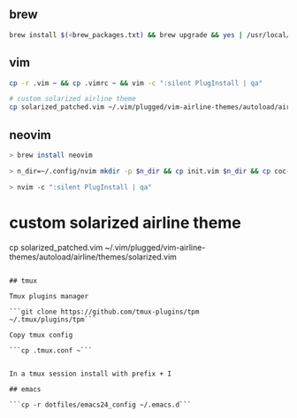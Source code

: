 ## brew

```bash
brew install $(<brew_packages.txt) && brew upgrade && yes | /usr/local/opt/fzf/install
```

## vim

```bash
cp -r .vim ~ && cp .vimrc ~ && vim -c ":silent PlugInstall | qa"

# custom solarized airline theme
cp solarized_patched.vim ~/.vim/plugged/vim-airline-themes/autoload/airline/themes/solarized.vim
```

## neovim

```bash
> brew install neovim

> n_dir=~/.config/nvim mkdir -p $n_dir && cp init.vim $n_dir && cp coc-settings.json $n_dir

> nvim -c ":silent PlugInstall | qa"
```

# custom solarized airline theme
cp solarized_patched.vim ~/.vim/plugged/vim-airline-themes/autoload/airline/themes/solarized.vim
```

## tmux

Tmux plugins manager

```git clone https://github.com/tmux-plugins/tpm ~/.tmux/plugins/tpm```

Copy tmux config

```cp .tmux.conf ~```


In a tmux session install with prefix + I

## emacs

```cp -r dotfiles/emacs24_config ~/.emacs.d```
